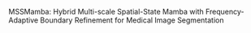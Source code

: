 MSSMamba: Hybrid Multi-scale Spatial-State Mamba with Frequency-Adaptive Boundary Refinement for Medical Image Segmentation
